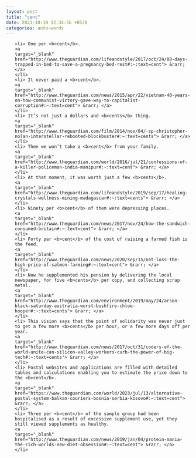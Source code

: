 ```yaml
---
layout: post
title: "cent"
date: 2023-10-10 12:34:56 +0530
categories: auto-words
---
```

<ol>

    <li> One per <b>cent</b>.
    <a 
    target="_blank" 
    href="http://www.theguardian.com/lifeandstyle/2017/oct/24/88-days-trapped-in-bed-to-save-a-pregnancy-bed-rest#:~:text=cent"> &rarr; </a>
    </li>
    <li> It never paid a <b>cent</b>.
    <a 
    target="_blank" 
    href="http://www.theguardian.com/news/2015/apr/22/vietnam-40-years-on-how-communist-victory-gave-way-to-capitalist-corruption#:~:text=cent"> &rarr; </a>
    </li>
    <li> It’s not just a dollars and <b>cents</b> thing.
    <a 
    target="_blank" 
    href="http://www.theguardian.com/film/2014/nov/04/-sp-christopher-nolan-interstellar-rebooted-blockbuster#:~:text=cents"> &rarr; </a>
    </li>
    <li> Then we won’t take a <b>cent</b> from your family.
    <a 
    target="_blank" 
    href="http://www.theguardian.com/world/2016/jul/21/confessions-of-a-killer-policeman-india-manipur#:~:text=cent"> &rarr; </a>
    </li>
    <li> At that moment, it was worth just a few <b>cents</b>.
    <a 
    target="_blank" 
    href="http://www.theguardian.com/lifeandstyle/2019/sep/17/healing-crystals-wellness-mining-madagascar#:~:text=cents"> &rarr; </a>
    </li>
    <li> Ninety per <b>cent</b> of them were depressing places.
    <a 
    target="_blank" 
    href="http://www.theguardian.com/news/2017/nov/24/how-the-sandwich-consumed-britain#:~:text=cent"> &rarr; </a>
    </li>
    <li> Forty per <b>cent</b> of the cost of raising a farmed fish is the feed.
    <a 
    target="_blank" 
    href="http://www.theguardian.com/news/2020/sep/15/net-loss-the-high-price-of-salmon-farming#:~:text=cent"> &rarr; </a>
    </li>
    <li> Now he supplemented his pension by delivering the local newspaper, for five <b>cents</b> per copy, and collecting scrap metal.
    <a 
    target="_blank" 
    href="http://www.theguardian.com/environment/2019/may/24/arson-black-saturday-australia-worst-bushfire-chloe-hooper#:~:text=cents"> &rarr; </a>
    </li>
    <li> This vision says that the point of solidarity was never just to get a few more <b>cents</b> per hour, or a few more days off per year.
    <a 
    target="_blank" 
    href="http://www.theguardian.com/news/2017/oct/31/coders-of-the-world-unite-can-silicon-valley-workers-curb-the-power-of-big-tech#:~:text=cents"> &rarr; </a>
    </li>
    <li> Postal websites and applications are filled with detailed tables and calculations enabling you to estimate the price down to the <b>cent</b>.
    <a 
    target="_blank" 
    href="https://www.theguardian.com/world/2023/jul/13/alternative-postal-system-balkan-couriers-bosnia-serbia-kosovo#:~:text=cent"> &rarr; </a>
    </li>
    <li> Three per <b>cent</b> of the sample group had been hospitalised as a result of excessive supplement use, yet they still viewed supplements as healthy.
    <a 
    target="_blank" 
    href="http://www.theguardian.com/news/2019/jan/04/protein-mania-the-rich-worlds-new-diet-obsession#:~:text=cent"> &rarr; </a>
    </li>